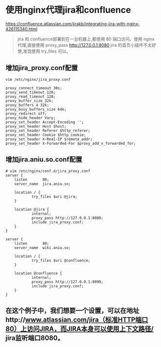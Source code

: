 # 使用nginx代理jira和confluence

https://confluence.atlassian.com/jirakb/integrating-jira-with-nginx-426115340.html

> jira 和 confluence部署到在一台机器上,都使用 80 端口访问。使用 nginx 代理,直接使用 proxy_pass http://127.0.0.1:8080 jira 的首页小插件不太好使,发现使用 try_files 可以。

## 增加jira_proxy.conf配置

```
vim /etc/nginx/jira_proxy.conf

proxy_connect_timeout 30s;
proxy_send_timeout 120;
proxy_read_timeout 120;
proxy_buffer_size 32k;
proxy_buffers 4 32k;
proxy_busy_buffers_size 64k;
proxy_redirect off;
proxy_hide_header Vary;
proxy_set_header Accept-Encoding '';
proxy_set_header Host $host;
proxy_set_header Referer $http_referer;
proxy_set_header Cookie $http_cookie;
proxy_set_header X-Real-IP $remote_addr;
proxy_set_header X-Forwarded-For $proxy_add_x_forwarded_for;
```

## 增加jira.aniu.so.conf配置

```
# vim /etc/nginx/conf.d/jira_proxy.conf
server {
    listen       80;
    server_name  jira.aniu.so;

    location / {
            try_files $uri @jira;
    }

    location @jira {
            internal;
            proxy_pass http://127.0.0.1:8080;
            include jira_proxy.conf;
    }
}

server {
    listen       80;
    server_name  wiki.aniu.so;

    location / {
            try_files $uri @confluence;
    }

    location @confluence {
            internal;
            proxy_pass http://127.0.0.1:8090;
            include jira_proxy.conf;
    }
}
```

## 在这个例子中，我们想要一个设置，可以在地址http://www.atlassian.com/jira（标准HTTP端口80）上访问JIRA，而JIRA本身可以使用上下文路径/ jira监听端口8080。
